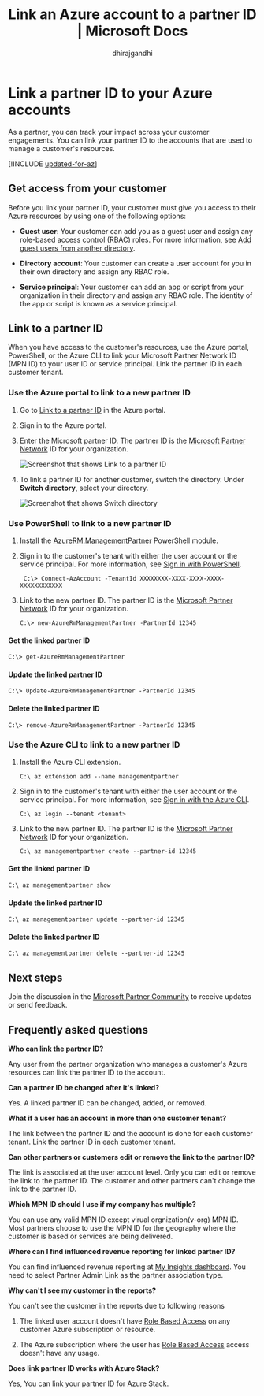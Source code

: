 ﻿---
title: Link an Azure account to a partner ID | Microsoft Docs
description: Track engagements with Azure customers by linking a partner ID to the user account that you use to manage the customer's resources. 
services: billing
author: dhirajgandhi
manager: dhgandhi

ms.author: banders
ms.date: 03/12/2018
ms.service: billing
ms.devlang: na
ms.topic: conceptual
ms.tgt_pltfrm: na
ms.workload: na
---

# Link a partner ID to your Azure accounts

As a partner, you can track your impact across your customer engagements. You can link your partner ID to the accounts that are used to manage a customer's resources.

[!INCLUDE [updated-for-az](../../includes/updated-for-az.md)]

## Get access from your customer

Before you link your partner ID, your customer must give you access to their Azure resources by using one of the following options:

- **Guest user**: Your customer can add you as a guest user and assign any role-based access control (RBAC) roles. For more information, see [Add guest users from another directory](https://docs.microsoft.com/azure/active-directory/active-directory-b2b-what-is-azure-ad-b2b).

- **Directory account**: Your customer can create a user account for you in their own directory and assign any RBAC role.

- **Service principal**: Your customer can add an app or script from your organization in their directory and assign any RBAC role. The identity of the app or script is known as a service principal.

## Link to a partner ID

When you have access to the customer's resources, use the Azure portal, PowerShell, or the Azure CLI to link your Microsoft Partner Network ID (MPN ID) to your user ID or service principal. Link the partner ID in each customer tenant.

### Use the Azure portal to link to a new partner ID

1. Go to [Link to a partner ID](https://portal.azure.com/#blade/Microsoft_Azure_Billing/managementpartnerblade) in the Azure portal.

2. Sign in to the Azure portal.

3. Enter the Microsoft partner ID. The partner ID is the [Microsoft Partner Network](https://partner.microsoft.com/) ID for your organization.

   ![Screenshot that shows Link to a partner ID](./media/billing-link-partner-id/link-partner-ID.PNG)

4. To link a partner ID for another customer, switch the directory. Under **Switch directory**, select your directory.

   ![Screenshot that shows Switch directory](./media/billing-link-partner-id/directory-switcher.png)

### Use PowerShell to link to a new partner ID

1. Install the [AzureRM.ManagementPartner](https://www.powershellgallery.com/packages/AzureRM.ManagementPartner) PowerShell module.

2. Sign in to the customer's tenant with either the user account or the service principal. For more information, see [Sign in with PowerShell](https://docs.microsoft.com/powershell/azure/authenticate-azureps).
 
   ```azurepowershell-interactive
    C:\> Connect-AzAccount -TenantId XXXXXXXX-XXXX-XXXX-XXXX-XXXXXXXXXXXX 
   ```

3. Link to the new partner ID. The partner ID is the [Microsoft Partner Network](https://partner.microsoft.com/) ID for your organization.

    ```azurepowershell-interactive
    C:\> new-AzureRmManagementPartner -PartnerId 12345 
    ```

#### Get the linked partner ID
```azurepowershell-interactive
C:\> get-AzureRmManagementPartner 
```

#### Update the linked partner ID
```azurepowershell-interactive
C:\> Update-AzureRmManagementPartner -PartnerId 12345 
```
#### Delete the linked partner ID
```azurepowershell-interactive
C:\> remove-AzureRmManagementPartner -PartnerId 12345 
```

### Use the Azure CLI to link to a new partner ID
1. Install the Azure CLI extension.

    ```azurecli-interactive
    C:\ az extension add --name managementpartner
    ``` 

2. Sign in to the customer's tenant with either the user account or the service principal. For more information, see [Sign in with the Azure CLI](https://docs.microsoft.com/cli/azure/authenticate-azure-cli?view=azure-cli-latest).

    ```azurecli-interactive
    C:\ az login --tenant <tenant>
    ``` 

3. Link to the new partner ID. The partner ID is the [Microsoft Partner Network](https://partner.microsoft.com/) ID for your organization.

     ```azurecli-interactive
     C:\ az managementpartner create --partner-id 12345
      ```  

#### Get the linked partner ID
```azurecli-interactive
C:\ az managementpartner show
``` 

#### Update the linked partner ID
```azurecli-interactive
C:\ az managementpartner update --partner-id 12345
``` 

#### Delete the linked partner ID
```azurecli-interactive
C:\ az managementpartner delete --partner-id 12345
``` 

## Next steps

Join the discussion in the [Microsoft Partner Community](https://aka.ms/PALdiscussion) to receive updates or send feedback.

## Frequently asked questions

**Who can link the partner ID?**

Any user from the partner organization who manages a customer's Azure resources can link the partner ID to the account.

**Can a partner ID be changed after it's linked?**

Yes. A linked partner ID can be changed, added, or removed.

**What if a user has an account in more than one customer tenant?**

The link between the partner ID and the account is done for each customer tenant. Link the partner ID in each customer tenant.

**Can other partners or customers edit or remove the link to the partner ID?**

The link is associated at the user account level. Only you can edit or remove the link to the partner ID. The customer and other partners can't change the link to the partner ID. 


**Which MPN ID should I use if my company has multiple?**

You can use any valid MPN ID except virual orgnization(v-org) MPN ID. Most partners choose to use the MPN ID for the geography where the customer is based or services are being delivered.

**Where can I find influenced revenue reporting for linked partner ID?**

You can find influenced revenue reporting at [My Insights dashboard](https://partner.microsoft.com/membership/reports/myinsights). You need to select Partner Admin Link as the partner association type.

**Why can't I see my customer in the reports?**

You can't see the customer in the reports due to following reasons

1. The linked user account doesn't have [Role Based Access](https://docs.microsoft.com/azure/role-based-access-control/overview) on any customer Azure subscription or resource.

2. The Azure subscription where the user has [Role Based Access](https://docs.microsoft.com/azure/role-based-access-control/overview) access doesn't have any usage.

**Does link partner ID works with Azure Stack?**

Yes, You can link your partner ID for Azure Stack.

